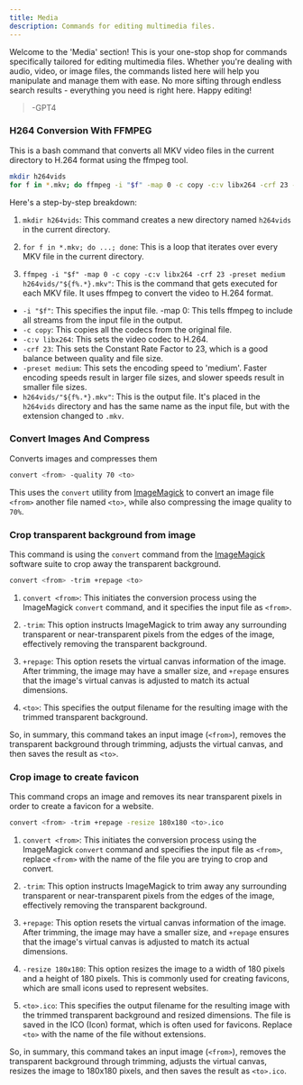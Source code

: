 ```yaml
---
title: Media
description: Commands for editing multimedia files.
---
```

Welcome to the 'Media' section! This is your one-stop shop for commands specifically tailored for editing multimedia files. Whether you're dealing with audio, video, or image files, the commands listed here will help you manipulate and manage them with ease. No more sifting through endless search results - everything you need is right here. Happy editing!
> -GPT4


### H264 Conversion With FFMPEG
This is a bash command that converts all MKV video files in the current directory to H.264 format using the ffmpeg tool.
```bash
mkdir h264vids
for f in *.mkv; do ffmpeg -i "$f" -map 0 -c copy -c:v libx264 -crf 23 -preset medium h264vids/"${f%.*}.mkv"; done;
```
Here's a step-by-step breakdown:

1. `mkdir h264vids`: This command creates a new directory named `h264vids` in the current directory.

2. `for f in *.mkv; do ...; done`: This is a loop that iterates over every MKV file in the current directory.

3. `ffmpeg -i "$f" -map 0 -c copy -c:v libx264 -crf 23 -preset medium h264vids/"${f%.*}.mkv"`: This is the command that gets executed for each MKV file. It uses ffmpeg to convert the video to H.264 format.

- `-i "$f"`: This specifies the input file.
-map 0: This tells ffmpeg to include all streams from the input file in the output.
- `-c copy`: This copies all the codecs from the original file.
- `-c:v libx264`: This sets the video codec to H.264.
- `-crf 23`: This sets the Constant Rate Factor to 23, which is a good balance between quality and file size.
- `-preset medium`: This sets the encoding speed to 'medium'. Faster encoding speeds result in larger file sizes, and slower speeds result in smaller file sizes.
- `h264vids/"${f%.*}.mkv"`: This is the output file. It's placed in the `h264vids` directory and has the same name as the input file, but with the extension changed to `.mkv`.

### Convert Images And Compress
Converts images and compresses them
```bash
convert <from> -quality 70 <to>
```
<!-- 
[from]: <> (placeholder=img.png validation="file image/.+" desc="The filename of the source file")
[to]: <> (placeholder=output.png validation="regex (.+)\.(.+)" desc="The filename of the destination file with its file extension")
 -->
This uses the `convert` utility from [ImageMagick](https://www.imagemagick.org/) to convert an image file `<from>` another file named `<to>`, while also compressing the image quality to `70%`.

### Crop transparent background from image
This command is using the `convert` command from the [ImageMagick](https://www.imagemagick.org/) software suite to crop away the transparent background.
```bash
convert <from> -trim +repage <to>
```
<!-- 
[from]: <> (placeholder=img.png validation="file image/.+" desc="The filename of the source file")
[to]: <> (placeholder=output.png validation="regex (.+)\.(.+)" desc="The filename of the destination file with its file extension")
 -->
1. `convert <from>`: This initiates the conversion process using the ImageMagick `convert` command, and it specifies the input file as `<from>`.

2. `-trim`: This option instructs ImageMagick to trim away any surrounding transparent or near-transparent pixels from the edges of the image, effectively removing the transparent background.

3. `+repage`: This option resets the virtual canvas information of the image. After trimming, the image may have a smaller size, and `+repage` ensures that the image's virtual canvas is adjusted to match its actual dimensions.

4. `<to>`: This specifies the output filename for the resulting image with the trimmed transparent background.

So, in summary, this command takes an input image (`<from>`), removes the transparent background through trimming, adjusts the virtual canvas, and then saves the result as `<to>`.

### Crop image to create favicon
This command crops an image and removes its near transparent pixels in order to create a favicon for a website.
```bash
convert <from> -trim +repage -resize 180x180 <to>.ico
```
<!-- 
[from]: <> (placeholder=favicon.png validation="file image/.+" desc="The filename of the source file")
[to]: <> (placeholder=favicon validation="regex (.+)" desc="The filename of the .ico file without the .ico part")
 -->
1. `convert <from>`: This initiates the conversion process using the ImageMagick `convert` command and specifies the input file as `<from>`, replace `<from>` with the name of the file you are trying to crop and convert.

2. `-trim`: This option instructs ImageMagick to trim away any surrounding transparent or near-transparent pixels from the edges of the image, effectively removing the transparent background.

3. `+repage`: This option resets the virtual canvas information of the image. After trimming, the image may have a smaller size, and `+repage` ensures that the image's virtual canvas is adjusted to match its actual dimensions.

4. `-resize 180x180`: This option resizes the image to a width of 180 pixels and a height of 180 pixels. This is commonly used for creating favicons, which are small icons used to represent websites.

5. `<to>.ico`: This specifies the output filename for the resulting image with the trimmed transparent background and resized dimensions. The file is saved in the ICO (Icon) format, which is often used for favicons. Replace `<to>` with the name of the file without extensions.

So, in summary, this command takes an input image (`<from>`), removes the transparent background through trimming, adjusts the virtual canvas, resizes the image to 180x180 pixels, and then saves the result as `<to>.ico`.

